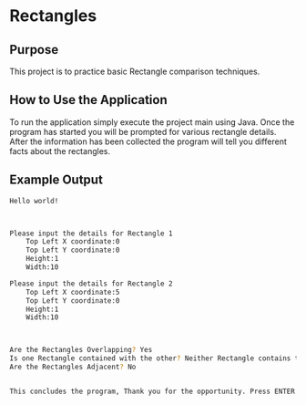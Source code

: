 # Rectangles

## Purpose

This project is to practice basic Rectangle comparison techniques.

## How to Use the Application

To run the application simply execute the project main using Java. Once the program has started you will be prompted for various rectangle details. After the information has been collected the program will tell you different facts about the rectangles.

## Example Output

```bash
Hello world!



Please input the details for Rectangle 1
    Top Left X coordinate:0
    Top Left Y coordinate:0
    Height:1
    Width:10

Please input the details for Rectangle 2
    Top Left X coordinate:5
    Top Left Y coordinate:0
    Height:1
    Width:10



Are the Rectangles Overlapping? Yes
Is one Rectangle contained with the other? Neither Rectangle contains the other Rectangle
Are the Rectangles Adjacent? No


This concludes the program, Thank you for the opportunity. Press ENTER to exit
```